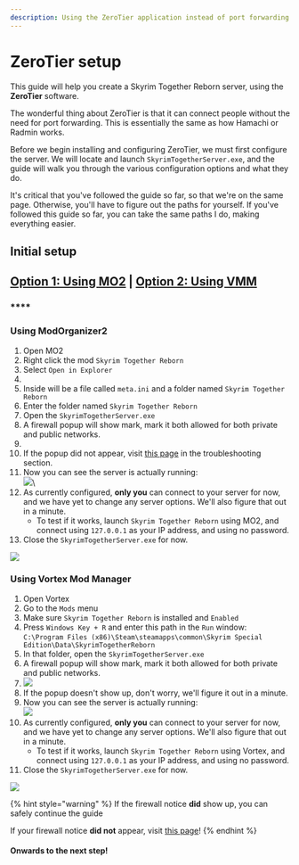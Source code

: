 ```yaml
---
description: Using the ZeroTier application instead of port forwarding
---
```


# ZeroTier setup

This guide will help you create a Skyrim Together Reborn server, using the **ZeroTier** software.

The wonderful thing about ZeroTier is that it can connect people without the need for port forwarding. This is essentially the same as how Hamachi or Radmin works.

Before we begin installing and configuring ZeroTier, we must first configure the server. We will locate and launch `SkyrimTogetherServer.exe`, and the guide will walk you through the various configuration options and what they do.

It's critical that you've followed the guide so far, so that we're on the same page. Otherwise, you'll have to figure out the paths for yourself. If you've followed this guide so far, you can take the same paths I do, making everything easier.

## Initial setup

## [Option 1: Using MO2](./#using-modorganizer2) | [Option 2: Using VMM](./#using-vortex-mod-manager)

### ****

### **Using ModOrganizer2**

1. Open MO2
2. Right click the mod `Skyrim Together Reborn`
3. Select `Open in Explorer`
4. <img src="https://i.imgur.com/p3SxhRQ.png" alt="" data-size="original">
5. Inside will be a file called `meta.ini` and a folder named `Skyrim Together Reborn`
6. Enter the folder named `Skyrim Together Reborn`
7. Open the `SkyrimTogetherServer.exe`
8. A firewall popup will show mark, mark it both allowed for both private and public networks.
9. <img src="https://i.imgur.com/JQYlZSF.png" alt="" data-size="original">
10. If the popup did not appear, visit [this page](../../../troubleshooting/during-server-setup-my-firewall-didnt-ask-for-network-permission.md) in the troubleshooting section.
11. Now you can see the server is actually running:\
    ![](https://i.imgur.com/Fma2Sbe.png)\
12. As currently configured, **only you** can connect to your server for now, and we have yet to change any server options. We'll also figure that out in a minute.
      * To test if it works, launch `Skyrim Together Reborn` using MO2, and connect using `127.0.0.1` as your IP address, and using no password.
13. Close the `SkyrimTogetherServer.exe` for now.

![](https://i.imgur.com/JCAPct7.gif)



### **Using Vortex Mod Manager**

1. Open Vortex
2. Go to the `Mods` menu
3. Make sure `Skyrim Together Reborn` is installed and `Enabled`
4. Press `Windows Key + R` and enter this path in the `Run` window:\
   `C:\Program Files (x86)\Steam\steamapps\common\Skyrim Special Edition\Data\SkyrimTogetherReborn`
5. In that folder, open the `SkyrimTogetherServer.exe`
6. A firewall popup will show mark, mark it both allowed for both private and public networks.
7. ![](https://i.imgur.com/5haVkRt.png)
8. If the popup doesn't show up, don't worry, we'll figure it out in a minute.
9. Now you can see the server is actually running:\
   ![](https://i.imgur.com/837hau4.png)
10. As currently configured, **only you** can connect to your server for now, and we have yet to change any server options. We'll also figure that out in a minute.
      * To test if it works, launch `Skyrim Together Reborn` using Vortex, and connect using `127.0.0.1` as your IP address, and using no password.
11. Close the `SkyrimTogetherServer.exe` for now.

![](https://i.imgur.com/wpQwuDP.gif)

{% hint style="warning" %}
If the firewall notice **did** show up, you can safely continue the guide

If your firewall notice **did not** appear, visit [this page](../../../troubleshooting/during-server-setup-my-firewall-didnt-ask-for-network-permission.md)!
{% endhint %}

#### Onwards to the next step!
